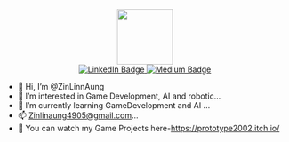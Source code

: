 <div id="header" align="center">
  <img src="https://media.giphy.com/media/VTtANKl0beDFQRLDTh/giphy.gif" width="100"/>
  <div id="badges">
    <a href="https://www.linkedin.com/in/zayminmaw">
      <img src="https://img.shields.io/badge/LinkedIn-blue?style=for-the-badge&logo=linkedin&logoColor=white" alt="LinkedIn Badge"/>
    </a>
    <a href="https://medium.com/@zayminmaw">
      <img src="https://img.shields.io/badge/Medium-black?style=for-the-badge&logo=Medium&logoColor=white" alt="Medium Badge"/>
    </a>
  </div>
  <img src="https://komarev.com/ghpvc/?username=zay467&style=flat-square&color=blue" alt=""/>
</div>
<!-- <div align="center">
  <img src="https://media.giphy.com/media/LQzvI8zbzrwZliUj3V/giphy.gif" width="600" height="300"/>
</div> -->


- 👋 Hi, I’m @ZinLinnAung
- 👀 I’m interested in Game Development, AI and robotic...
- 🌱 I’m currently learning GameDevelopment and AI ...
- 📫 Zinlinaung4905@gmail.com...
- 👀 You can watch my Game Projects here-https://prototype2002.itch.io/

<!---
ZinLinnAung/ZinLinnAung is a ✨ special ✨ repository because its `README.md` (this file) appears on your GitHub profile.
You can click the Preview link to take a look at your changes.
--->
